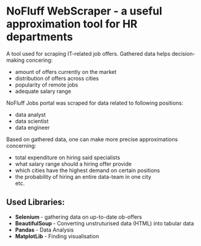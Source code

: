 <h1> NoFluff WebScraper - a useful approximation tool for HR departments </h1>

A tool used for scraping IT-related job offers. Gathered data helps decision-making concering:
<ul>
  <li>  amount of offers currently on the market </li>
  <li>  distribution of offers across cities </li>
  <li> popularity of remote jobs</li>
  <li> adequate salary range</li>
</ul>

NoFluff Jobs portal was scraped for data related to following positions:
<ul>
  <li> data analyst</li>
  <li> data scientist</li>
  <li> data engineer</li>
</ul>

Based on gathered data, one can make more precise approximations concerning:

<ul>
  <li> total expenditure on hiring said specialists</li>
  <li> what salary range should a hiring offer provide</li>
  <li> which cities have the highest demand on certain positions</li>
  <li> the probability of hiring an entire data-team in one city</li>
  etc.
</ul>

<h2> Used Libraries: </h2>

<ul>
  <li> <b>Selenium </b> - gathering data on up-to-date ob-offers</li>
  <li> <b>BeautifulSoup </b> - Converting unstruturised data (HTML) into tabular data</li>
  <li> <b>Pandas</b> - Data Analysis</li>
  <li> <b>MatplotLib</b> - Finding visualisation</li>
</ul>
